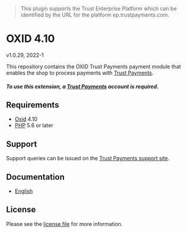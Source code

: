 > This plugin supports the Trust Enterprise Platform which can be identified by the URL for the platform ep.trustpayments.com.

# OXID 4.10

v1.0.29, 2022-1

This repository contains the OXID  Trust Payments payment module that enables the shop to process payments with [Trust Payments](https://www.trustpayments.com/).

##### To use this extension, a [Trust Payments](https://www.trustpayments.com/) account is required.

## Requirements

* [Oxid](https://www.oxid-esales.com/) 4.10
* [PHP](http://php.net/) 5.6 or later

## Support

Support queries can be issued on the [Trust Payments support site](https://www.trustpayments.com/contact-us/).

## Documentation

* [English](https://plugin-documentation.ep.trustpayments.com/TrustPayments/oxid-4.10/1.0.29/docs/en/documentation.html)

## License

Please see the [license file](https://github.com/TrustPayments/oxid-4.10/blob/1.0.29/LICENSE) for more information.